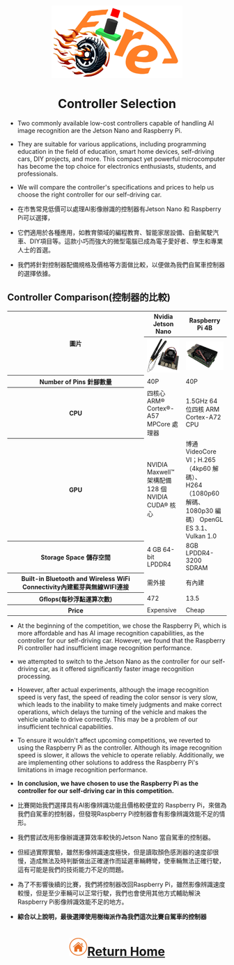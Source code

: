 <div align="center"><img src="../../other/img/logo.png" width="300" alt=" logo"></div>

# <div align="center">Controller Selection</div> 

- Two commonly available low-cost controllers capable of handling AI image recognition are the Jetson Nano and Raspberry Pi.
- They are suitable for various applications, including programming education in the field of education, smart home devices, self-driving cars, DIY projects, and more. This compact yet powerful microcomputer has become the top choice for electronics enthusiasts, students, and professionals.  
- We will compare the controller's specifications and prices to help us choose the right controller for our self-driving car.

- 在市售常見低價可以處理AI影像辦識的控制器有Jetson Nano 和 Raspberry Pi可以選擇，
- 它們適用於各種應用，如教育領域的編程教育、智能家居設備、自動駕駛汽車、DIY項目等。這款小巧而強大的微型電腦已成為電子愛好者、學生和專業人士的首選。
- 我們將針對控制器配備規格及價格等方面做比較，以便做為我們自駕車控制器的選擇依據。

## Controller Comparison(控制器的比較)
<div align=center>
<table>
<tr>
<th rowspan="2" width=300>圖片</th>
<th>Nvidia Jetson Nano</th>
<th>Raspberry Pi 4B</th>
</tr><tr>
<th><img src="./img/jeston_nano.png" width=200></th>
<th><img src="./img/raspberry_pi_4.png" width=200></th>
</tr><tr>
<th>Number of Pins 針腳數量</th>
<td>40P</td>
<td>40P</td>
</tr><tr>
<th>CPU</th>
<td>四核心 ARM® Cortex®-A57 MPCore 處理器</td>
<td>1.5GHz 64 位四核 ARM Cortex-A72 CPU</td>
</tr><tr>
<th>GPU</th>
<td>NVIDIA Maxwell™ 架構配備 128 個 NVIDIA CUDA® 核心</td>
<td>博通 VideoCore VI；H.265（4kp60 解碼）、<br>H264（1080p60 解碼、1080p30 編碼）
OpenGL ES 3.1、Vulkan 1.0</td>
</tr><tr>
<th>Storage Space 儲存空間</th>
<td>4 GB 64-bit LPDDR4</td>
<td>8GB LPDDR4-3200 SDRAM</td>
</tr><tr>
<th>Built-in Bluetooth and Wireless WiFi Connectivity內建藍芽與無線WIFI連接</th>
<td>需外接</td>
<td>有內建</td>
</tr><tr>
<th>Gflops(每秒浮點運算次數)</th>
<td>472</td>
<td>13.5</td>
</tr><tr>
<th>Price</th>
<td>Expensive</td>
<td>Cheap</td>  
</tr>
</table>
</div>

- At the beginning of the competition, we chose the Raspberry Pi, which is more affordable and has AI image recognition capabilities, as the controller for our self-driving car. However, we found that the Raspberry Pi controller had insufficient image recognition performance.   
- we attempted to switch to the Jetson Nano as the controller for our self-driving car, as it offered significantly faster image recognition processing.  
- However, after actual experiments, although the image recognition speed is very fast, the speed of reading the color sensor is very slow, which leads to the inability to make timely judgments and make correct operations, which delays the turning of the vehicle and makes the vehicle unable to drive correctly. This may be a problem of our insufficient technical capabilities.
- To ensure it wouldn't affect upcoming competitions, we reverted to using the Raspberry Pi as the controller. Although its image recognition speed is slower, it allows the vehicle to operate reliably. Additionally, we are implementing other solutions to address the Raspberry Pi's limitations in image recognition performance.  
- __In conclusion, we have chosen to use the Raspberry Pi as the controller for our self-driving car in this competition.__

- 比賽開始我們選擇具有AI影像辨識功能且價格較便宜的 Raspberry Pi，來做為我們自駕車的控制器，但發現Raspberry Pi控制器會有影像辨識效能不足的情形。
- 我們嘗試改用影像辦識運算效率較快的Jetson Nano 當自駕車的控制器。
- 但經過實際實驗，雖然影像辨識速度極快，但是讀取顏色感測器的速度卻很慢，造成無法及時判斷做出正確運作而延遲車輛轉彎，使車輛無法正確行駛，這有可能是我們的技術能力不足的問題。
- 為了不影響後續的比賽，我們將控制器改回Raspberry Pi，雖然影像辨識速度較慢，但是至少車輛可以正常行駛，我們也會使用其他方式輔助解決Raspberry Pi影像辨識效能不足的地方。
- __綜合以上說明，最後選擇使用樹梅派作為我們這次比賽自駕車的控制器__



# <div align="center">![HOME](../../other/img/Home.png)[Return Home](../../)</div> 
